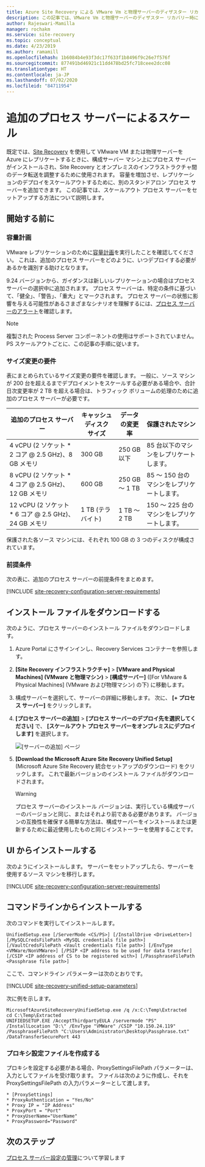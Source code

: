 ```yaml
---
title: Azure Site Recovery による VMware Vm と物理サーバーのディザスター リカバリー時のスケールアウト プロセス サーバーのセットアップ | Microsoft Docs
description: この記事では、VMware Vm と物理サーバーのディザスター リカバリー時に、スケールアウト プロセス サーバーをセットアップする方法について説明します。
author: Rajeswari-Mamilla
manager: rochakm
ms.service: site-recovery
ms.topic: conceptual
ms.date: 4/23/2019
ms.author: ramamill
ms.openlocfilehash: 1b6084b4e93f3dc17f633f1b8496f9c26e7f576f
ms.sourcegitcommit: 877491bd46921c11dd478bd25fc718ceee2dcc08
ms.translationtype: HT
ms.contentlocale: ja-JP
ms.lasthandoff: 07/02/2020
ms.locfileid: "84711954"
---
```

# <a name="scale-with-additional-process-servers"></a>追加のプロセス サーバーによるスケール

既定では、[Site Recovery](site-recovery-overview.md) を使用して VMware VM または物理サーバーを Azure にレプリケートするときに、構成サーバー マシン上にプロセス サーバーがインストールされ、Site Recovery とオンプレミスのインフラストラクチャ間のデータ転送を調整するために使用されます。 容量を増加させ、レプリケーションのデプロイをスケールアウトするために、別のスタンドアロン プロセス サーバーを追加できます。 この記事では、スケールアウト プロセス サーバーをセットアップする方法について説明します。

## <a name="before-you-start"></a>開始する前に

### <a name="capacity-planning"></a>容量計画

VMware レプリケーションのために[容量計画](site-recovery-plan-capacity-vmware.md)を実行したことを確認してください。 これは、追加のプロセス サーバーをどのように、いつデプロイする必要があるかを識別する助けとなります。

9\.24 バージョンから、ガイダンスは新しいレプリケーションの場合はプロセス サーバーの選択中に追加されます。 プロセス サーバーは、特定の条件に基づいて、「健全」、「警告」、「重大」とマークされます。 プロセス サーバーの状態に影響を与える可能性があるさまざまなシナリオを理解するには、[プロセス サーバーのアラート](vmware-physical-azure-monitor-process-server.md#process-server-alerts)を確認します。

> [!NOTE]
> 複製された Process Server コンポーネントの使用はサポートされていません。 PS スケールアウトごとに、この記事の手順に従います。

### <a name="sizing-requirements"></a>サイズ変更の要件 

表にまとめられているサイズ変更の要件を確認します。 一般に、ソース マシンが 200 台を超えるまでデプロイメントをスケールする必要がある場合や、合計日次変更率が 2 TB を超える場合は、トラフィック ボリュームの処理のために追加のプロセス サーバーが必要です。

| **追加のプロセス サーバー** | **キャッシュ ディスク サイズ** | **データの変更率** | **保護されたマシン** |
| --- | --- | --- | --- |
|4 vCPU (2 ソケット * 2 コア \@ 2.5 GHz)、8 GB メモリ |300 GB |250 GB 以下 |85 台以下のマシンをレプリケートします。 |
|8 vCPU (2 ソケット * 4 コア \@ 2.5 GHz)、12 GB メモリ |600 GB |250 GB ～ 1 TB |85 ～ 150 台のマシンをレプリケートします。 |
|12 vCPU (2 ソケット * 6 コア \@ 2.5 GHz)、24 GB メモリ |1 TB (テラバイト) |1 TB ～ 2 TB |150 ～ 225 台のマシンをレプリケートします。 |

保護された各ソース マシンには、それぞれ 100 GB の 3 つのディスクが構成されています。

### <a name="prerequisites"></a>前提条件

次の表に、追加のプロセス サーバーの前提条件をまとめます。

[!INCLUDE [site-recovery-configuration-server-requirements](../../includes/site-recovery-configuration-and-scaleout-process-server-requirements.md)]

## <a name="download-installation-file"></a>インストール ファイルをダウンロードする

次のように、プロセス サーバーのインストール ファイルをダウンロードします。

1. Azure Portal にさサインインし、Recovery Services コンテナーを参照します。
2. **[Site Recovery インフラストラクチャ]**  >  **[VMware and Physical Machines] (VMware と物理マシン)**  >  **[構成サーバー]** ([For VMware & Physical Machines] \(VMware および物理マシン) の下) に移動します。
3. 構成サーバーを選択して、サーバーの詳細に移動します。 次に、 **[+ プロセス サーバー]** をクリックします。
4. **[プロセス サーバーの追加]**  >   **[プロセス サーバーのデプロイ先を選択してください]** で、 **[スケールアウト プロセス サーバーをオンプレミスにデプロイします]** を選択します。

   ![[サーバーの追加] ページ](./media/vmware-azure-set-up-process-server-scale/add-process-server.png)
1. **[Download the Microsoft Azure Site Recovery Unified Setup]** (Microsoft Azure Site Recovery 統合セットアップのダウンロード) をクリックします。 これで最新バージョンのインストール ファイルがダウンロードされます。

   > [!WARNING]
   > プロセス サーバーのインストール バージョンは、実行している構成サーバーのバージョンと同じ、またはそれより前である必要があります。 バージョンの互換性を確保する簡単な方法は、構成サーバーをインストールまたは更新するために最近使用したものと同じインストーラーを使用することです。

## <a name="install-from-the-ui"></a>UI からインストールする

次のようにインストールします。 サーバーをセットアップしたら、サーバーを使用するソース マシンを移行します。

[!INCLUDE [site-recovery-configuration-server-requirements](../../includes/site-recovery-add-process-server.md)]


## <a name="install-from-the-command-line"></a>コマンドラインからインストールする

次のコマンドを実行してインストールします。

```
UnifiedSetup.exe [/ServerMode <CS/PS>] [/InstallDrive <DriveLetter>] [/MySQLCredsFilePath <MySQL credentials file path>] [/VaultCredsFilePath <Vault credentials file path>] [/EnvType <VMWare/NonVMWare>] [/PSIP <IP address to be used for data transfer] [/CSIP <IP address of CS to be registered with>] [/PassphraseFilePath <Passphrase file path>]
```

ここで、コマンドライン パラメーターは次のとおりです。

[!INCLUDE [site-recovery-unified-setup-parameters](../../includes/site-recovery-unified-installer-command-parameters.md)]

次に例を示します。

```
MicrosoftAzureSiteRecoveryUnifiedSetup.exe /q /x:C:\Temp\Extracted
cd C:\Temp\Extracted
UNIFIEDSETUP.EXE /AcceptThirdpartyEULA /servermode "PS" /InstallLocation "D:\" /EnvType "VMWare" /CSIP "10.150.24.119" /PassphraseFilePath "C:\Users\Administrator\Desktop\Passphrase.txt" /DataTransferSecurePort 443
```
### <a name="create-a-proxy-settings-file"></a>プロキシ設定ファイルを作成する

プロキシを設定する必要がある場合、ProxySettingsFilePath パラメーターは、入力としてファイルを受け取ります。 ファイルは次のように作成し、それを ProxySettingsFilePath の入力パラメーターとして渡します。

```
* [ProxySettings]
* ProxyAuthentication = "Yes/No"
* Proxy IP = "IP Address"
* ProxyPort = "Port"
* ProxyUserName="UserName"
* ProxyPassword="Password"
```

## <a name="next-steps"></a>次のステップ
[プロセス サーバー設定の管理](vmware-azure-manage-process-server.md)について学習します

